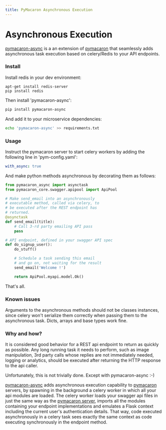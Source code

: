 ```yaml
---
title: PyMacaron Asynchronous Execution
---
```


Asynchronous Execution
======================

[pymacaron-async](https://github.com/pymacaron/pymacaron-async) is a an
extension of [pymacaron](http://pymacaron.com) that seamlessly adds
asynchronous task execution based on celery/Redis to your API endpoints.

### Install

Install redis in your dev environment:

```shell
apt-get install redis-server
pip install redis
```

Then install 'pymacaron-async':

```bash
pip install pymacaron-async
```

And add it to your microservice dependencies:

```bash
echo 'pymacaron-async' >> requirements.txt
```

### Usage

Instruct the pymacaron server to start celery workers by adding the following
line in 'pym-config.yaml':

```yaml
with_async: true
```

And make python methods asynchronous by decorating them as follows:

```python
from pymacaron_async import asynctask
from pymacaron_core.swagger.apipool import ApiPool

# Make send_email into an asynchronously
# executable method, called via celery, to
# be executed after the REST endpoint has
# returned.
@asynctask
def send_email(title):
    # Call 3-rd party emailing API pass
    pass

# API endpoint, defined in your swagger API spec
def do_signup_user():
    do_stuff()

    # Schedule a task sending this email
    # and go on, not waiting for the result
    send_email('Welcome !')

    return ApiPool.myapi.model.Ok()
```

That's all.

### Known issues

Arguments to the asynchronous methods should not be classes instances, since
celery won't serialize them correctly when passing them to the asynchronous
task. Dicts, arrays and base types work fine.

### Why and how?

It is considered good behavior for a REST api endpoint to return as quickly as
possible. Any long running task it needs to perform, such as image
manipulation, 3rd party calls whose replies are not immediately needed, logging
or analytics, should be executed after returning the HTTP response to the api
caller.

Unfortunately, this is not trivially done. Except with pymacaron-async :-)

[pymacaron-async](https://github.com/pymacaron/pymacaron-async) adds
asynchronous execution capability to
[pymacaron](https://github.com/pymacaron/pymacaron) servers, by spawning in the
background a celery worker in which all your api modules are loaded. The celery
worker loads your swagger api files in just the same way as the [pymacaron
server](https://github.com/pymacaron/pymacaron/blob/master/pymacaron/__init__.py),
imports all the modules containing your endpoint implementations and emulates a
Flask context including the current user's authentication details. That way,
code executed asynchronously in a celery task sees exactly the same context as
code executing synchronously in the endpoint method.
